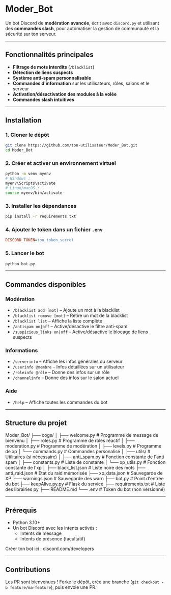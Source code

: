 # Moder_Bot

Un bot Discord de **modération avancée**, écrit avec `discord.py` et utilisant des **commandes slash**, pour automatiser la gestion de communauté et la sécurité sur ton serveur.

---

## Fonctionnalités principales

- **Filtrage de mots interdits** (`/blacklist`)
-  **Détection de liens suspects**
-  **Système anti-spam personnalisable**
-  **Commandes d'information** sur les utilisateurs, rôles, salons et le serveur
-  **Activation/désactivation des modules à la volée**
-  **Commandes slash intuitives**

---

##  Installation

### 1. Cloner le dépôt
```bash
git clone https://github.com/ton-utilisateur/Moder_Bot.git
cd Moder_Bot
```

### 2. Créer et activer un environnement virtuel
```bash
python -m venv myenv
# Windows :
myenv\Scripts\activate
# Linux/macOS :
source myenv/bin/activate
```

### 3. Installer les dépendances
```bash
pip install -r requirements.txt
```

### 4. Ajouter le token dans un fichier `.env`
```ini
DISCORD_TOKEN=ton_token_secret
```

### 5. Lancer le bot
```bash
python bot.py
```

---
## Commandes disponibles

###  Modération

- `/blacklist add [mot]` – Ajoute un mot à la blacklist
- `/blacklist remove [mot]` – Retire un mot de la blacklist
- `/blacklist list` – Affiche la liste complète
- `/antispam on|off` – Active/désactive le filtre anti-spam
- `/suspicious_links on|off` – Active/désactive le blocage de liens suspects

###  Informations

- `/serverinfo` – Affiche les infos générales du serveur
- `/userinfo @membre` – Infos détaillées sur un utilisateur
- `/roleinfo @rôle` – Donne des infos sur un rôle
- `/channelinfo` – Donne des infos sur le salon actuel

###  Aide

- `/help` – Affiche toutes les commandes du bot

---
## Structure du projet
Moder_Bot/
├── cogs/
│   ├── welcome.py          # Programme de message de bienvenu
│   ├── roles.py            # Programme de rôles réactif
│   ├── moderation.py       # Programme de modération
│   ├── levels.py           # Programme de xp
│   └── commands.py         # Commandes personalisé
│
├── utils/                  # Utilitaires (si nécessaire)
│   ├── anti_spam.py        # Fonction constante de l'anti spam
│   ├── constants.py        # Liste de constante
│   └── xp_utils.py         # Fonction constante de l'xp
│
├── black_list.json         # Liste noire des mots
├── anti_raid.json          # Etat du raid mémorisée
├── xp_data.json            # Sauvegarde de XP
├── warnings.json           # Sauvegarde des warn
├── bot.py                  # Point d'entrée du bot
├── keepAlive.py.py         # Flask du service
├── requirements.txt        # Liste des librairies py
├── README.md
└── .env                    # Token du bot (non versionné)

---

## Prérequis

- Python 3.10+
- Un bot Discord avec les intents activés :
    - Intents de message
    - Intents de présence (facultatif)

Créer ton bot ici : discord.com/developers

---

## Contributions

Les PR sont bienvenues ! Forke le dépôt, crée une branche (`git checkout -b feature/ma-feature`), puis envoie une PR.